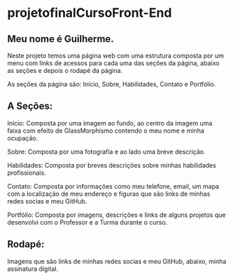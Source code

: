 # projetofinalCursoFront-End

 ## Meu nome é Guilherme.

 Neste projeto temos uma página web com uma estrutura composta por um menu com links de acessos para cada uma das seções da página, abaixo as seções e depois o rodapé da página. 

 As seções da página são: Início, Sobre, Habilidades, Contato e Portfólio.

 ## A Seções:

 Início: Composta por uma imagem ao fundo, ao centro da imagem uma faixa com efeito de GlassMorphismo contendo o meu nome e minha ocupação.

 Sobre: Composta por uma fotografia e ao lado uma breve descrição.

 Habilidades: Composta por breves descrições sobre minhas habilidades profissionais.

 Contato: Composta por informações como meu telefone, email, um mapa com a localização de meu endereço e figuras que são links de minhas 
 redes socias e meu GitHub.

 Portfólio: Composta por imagens, descrições e links de alguns projetos que desenvolvi com o Professor e a Turma durante o curso.

 ## Rodapé: 
 Imagens que são links de minhas redes socias e meu GitHub, abaixo, minha assinatura digital.
